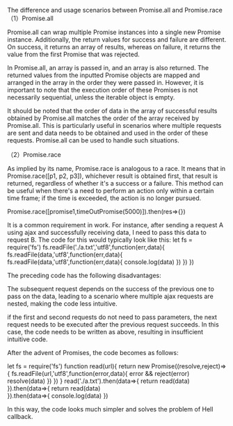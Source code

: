 
The difference and usage scenarios between Promise.all and Promise.race
（1）Promise.all

Promise.all can wrap multiple Promise instances into a single new Promise instance. Additionally, the return values for success and failure are different. On success, it returns an array of results, whereas on failure, it returns the value from the first Promise that was rejected.

In Promise.all, an array is passed in, and an array is also returned. The returned values from the inputted Promise objects are mapped and arranged in the array in the order they were passed in. However, it is important to note that the execution order of these Promises is not necessarily sequential, unless the iterable object is empty.


It should be noted that the order of data in the array of successful results obtained by Promise.all matches the order of the array received by Promise.all. This is particularly useful in scenarios where multiple requests are sent and data needs to be obtained and used in the order of these requests. Promise.all can be used to handle such situations.

（2）Promise.race


As implied by its name, Promise.race is analogous to a race. It means that in Promise.race([p1, p2, p3]), whichever result is obtained first, that result is returned, regardless of whether it's a success or a failure. This method can be useful when there's a need to perform an action only within a certain time frame; if the time is exceeded, the action is no longer pursued.

Promise.race([promise1,timeOutPromise(5000)]).then(res=>{})


 It is a common requirement in work. For instance, after sending a request A using ajax and successfully receiving data, I need to pass this data to request B. The code for this would typically look like this:
let fs = require('fs')
fs.readFile('./a.txt','utf8',function(err,data){
  fs.readFile(data,'utf8',function(err,data){
    fs.readFile(data,'utf8',function(err,data){
      console.log(data)
    })
  })
})

The preceding code has the following disadvantages:

The subsequent request depends on the success of the previous one to pass on the data, leading to a scenario where multiple ajax requests are nested, making the code less intuitive.

if the first and second requests do not need to pass parameters, the next request needs to be executed after the previous request succeeds. In this case, the code needs to be written as above, resulting in insufficient intuitive code.

After the advent of Promises, the code becomes as follows:


let fs = require('fs')
function read(url){
  return new Promise((resolve,reject)=>{
    fs.readFile(url,'utf8',function(error,data){
      error && reject(error)
      resolve(data)
    })
  })
}
read('./a.txt').then(data=>{
  return read(data) 
}).then(data=>{
  return read(data)  
}).then(data=>{
  console.log(data)
})

In this way, the code looks much simpler and solves the problem of Hell callback.
